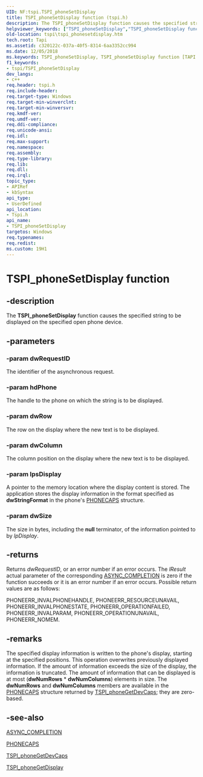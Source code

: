 ```yaml
---
UID: NF:tspi.TSPI_phoneSetDisplay
title: TSPI_phoneSetDisplay function (tspi.h)
description: The TSPI_phoneSetDisplay function causes the specified string to be displayed on the specified open phone device.helpviewer_keywords: ["TSPI_phoneSetDisplay","TSPI_phoneSetDisplay function [TAPI 2.2]","_tspi_tspi_phonesetdisplay","tspi.tspi_phonesetdisplay","tspi/TSPI_phoneSetDisplay"]
old-location: tspi\tspi_phonesetdisplay.htm
tech.root: Tapi
ms.assetid: c320122c-037a-40f5-8314-6aa3352cc994
ms.date: 12/05/2018
ms.keywords: TSPI_phoneSetDisplay, TSPI_phoneSetDisplay function [TAPI 2.2], _tspi_tspi_phonesetdisplay, tspi.tspi_phonesetdisplay, tspi/TSPI_phoneSetDisplay
f1_keywords:
- tspi/TSPI_phoneSetDisplay
dev_langs:
- c++
req.header: tspi.h
req.include-header: 
req.target-type: Windows
req.target-min-winverclnt: 
req.target-min-winversvr: 
req.kmdf-ver: 
req.umdf-ver: 
req.ddi-compliance: 
req.unicode-ansi: 
req.idl: 
req.max-support: 
req.namespace: 
req.assembly: 
req.type-library: 
req.lib: 
req.dll: 
req.irql: 
topic_type:
- APIRef
- kbSyntax
api_type:
- UserDefined
api_location:
- Tspi.h
api_name:
- TSPI_phoneSetDisplay
targetos: Windows
req.typenames: 
req.redist: 
ms.custom: 19H1
---
```


# TSPI_phoneSetDisplay function


## -description


The 
<b>TSPI_phoneSetDisplay</b> function causes the specified string to be displayed on the specified open phone device.


## -parameters




### -param dwRequestID

The identifier of the asynchronous request.


### -param hdPhone

The handle to the phone on which the string is to be displayed.


### -param dwRow

The row on the display where the new text is to be displayed.


### -param dwColumn

The column position on the display where the new text is to be displayed.


### -param lpsDisplay

A pointer to the memory location where the display content is stored. The application stores the display information in the format specified as <b>dwStringFormat</b> in the phone's 
<a href="https://docs.microsoft.com/windows/desktop/api/tapi/ns-tapi-phonecaps">PHONECAPS</a> structure.


### -param dwSize

The size in bytes, including the <b>null</b> terminator, of the information pointed to by <i>lpDisplay</i>.


## -returns



Returns <i>dwRequestID</i>, or an error number if an error occurs. The <i>lResult</i> actual parameter of the corresponding 
<a href="https://docs.microsoft.com/windows/desktop/api/tspi/nc-tspi-async_completion">ASYNC_COMPLETION</a> is zero if the function succeeds or it is an error number if an error occurs. Possible return values are as follows:

PHONEERR_INVALPHONEHANDLE, PHONEERR_RESOURCEUNAVAIL, PHONEERR_INVALPHONESTATE, PHONEERR_OPERATIONFAILED, PHONEERR_INVALPARAM, PHONEERR_OPERATIONUNAVAIL, PHONEERR_NOMEM.




## -remarks



The specified display information is written to the phone's display, starting at the specified positions. This operation overwrites previously displayed information. If the amount of information exceeds the size of the display, the information is truncated. The amount of information that can be displayed is at most (<b>dwNumRows</b> * <b>dwNumColumns</b>) elements in size. The <b>dwNumRows</b> and <b>dwNumColumns</b> members are available in the 
<a href="https://docs.microsoft.com/windows/desktop/api/tapi/ns-tapi-phonecaps">PHONECAPS</a> structure returned by 
<a href="https://docs.microsoft.com/windows/desktop/api/tspi/nf-tspi-tspi_phonegetdevcaps">TSPI_phoneGetDevCaps</a>; they are zero-based.




## -see-also




<a href="https://docs.microsoft.com/windows/desktop/api/tspi/nc-tspi-async_completion">ASYNC_COMPLETION</a>



<a href="https://docs.microsoft.com/windows/desktop/api/tapi/ns-tapi-phonecaps">PHONECAPS</a>



<a href="https://docs.microsoft.com/windows/desktop/api/tspi/nf-tspi-tspi_phonegetdevcaps">TSPI_phoneGetDevCaps</a>



<a href="https://docs.microsoft.com/windows/desktop/api/tspi/nf-tspi-tspi_phonegetdisplay">TSPI_phoneGetDisplay</a>
 

 

